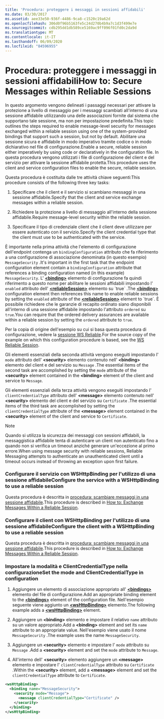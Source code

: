 ```yaml
---
title: 'Procedura: proteggere i messaggi in sessioni affidabili'
ms.date: 03/30/2017
ms.assetid: aee33e50-936f-4486-9ca8-c1520c19a62d
ms.openlocfilehash: 306d0f96b5163fe5c24d270b4b9a7c1d3f499e7e
ms.sourcegitcommit: cdb295dd1db589ce5169ac9ff096f01fd0c2da9d
ms.translationtype: MT
ms.contentlocale: it-IT
ms.lasthandoff: 06/09/2020
ms.locfileid: "84596955"
---
```

# <a name="how-to-secure-messages-within-reliable-sessions"></a><span data-ttu-id="1800d-102">Procedura: proteggere i messaggi in sessioni affidabili</span><span class="sxs-lookup"><span data-stu-id="1800d-102">How to: Secure Messages within Reliable Sessions</span></span>

<span data-ttu-id="1800d-103">In questo argomento vengono delineati i passaggi necessari per attivare la protezione a livello di messaggio per i messaggi scambiati all'interno di una sessione affidabile utilizzando una delle associazioni fornite dal sistema che supportano tale sessione, ma non per impostazione predefinita.</span><span class="sxs-lookup"><span data-stu-id="1800d-103">This topic outlines the steps required to enable message-level security for messages exchanged within a reliable session using one of the system-provided bindings that support such a session, but not by default.</span></span> <span data-ttu-id="1800d-104">Abilitare una sessione sicura e affidabile in modo imperativo tramite codice o in modo dichiarativo nel file di configurazione.</span><span class="sxs-lookup"><span data-stu-id="1800d-104">Enable a secure, reliable session either imperatively by using code or declaratively in the configuration file.</span></span> <span data-ttu-id="1800d-105">In questa procedura vengono utilizzati i file di configurazione del client e del servizio per attivare la sessione affidabile protetta.</span><span class="sxs-lookup"><span data-stu-id="1800d-105">This procedure uses the client and service configuration files to enable the secure, reliable session.</span></span>

<span data-ttu-id="1800d-106">Questa procedura è costituita dalle tre attività chiave seguenti:</span><span class="sxs-lookup"><span data-stu-id="1800d-106">This procedure consists of the following three key tasks:</span></span>

1. <span data-ttu-id="1800d-107">Specificare che il client e il servizio si scambiano messaggi in una sessione affidabile.</span><span class="sxs-lookup"><span data-stu-id="1800d-107">Specify that the client and service exchange messages within a reliable session.</span></span>

1. <span data-ttu-id="1800d-108">Richiedere la protezione a livello di messaggio all'interno della sessione affidabile.</span><span class="sxs-lookup"><span data-stu-id="1800d-108">Require message-level security within the reliable session.</span></span>

1. <span data-ttu-id="1800d-109">Specificare il tipo di credenziale client che il client deve utilizzare per essere autenticato con il servizio.</span><span class="sxs-lookup"><span data-stu-id="1800d-109">Specify the client credential type that the client must use to be authenticated with the service.</span></span>

<span data-ttu-id="1800d-110">È importante nella prima attività che l'elemento di configurazione dell'endpoint contenga un `bindingConfiguration` attributo che fa riferimento a una configurazione di associazione denominata (in questo esempio) `MessageSecurity` .</span><span class="sxs-lookup"><span data-stu-id="1800d-110">It's important in the first task that the endpoint configuration element contain a `bindingConfiguration` attribute that references a binding configuration named (in this example) `MessageSecurity`.</span></span> <span data-ttu-id="1800d-111">L' [**\<binding>**](../../configure-apps/file-schema/wcf/bindings.md) elemento di configurazione fa quindi riferimento a questo nome per abilitare le sessioni affidabili impostando l' `enabled` attributo dell' [**\<reliableSession>**](https://docs.microsoft.com/previous-versions/ms731375(v=vs.90)) elemento su `true` .</span><span class="sxs-lookup"><span data-stu-id="1800d-111">The [**\<binding>**](../../configure-apps/file-schema/wcf/bindings.md) configuration element then references this name to enable reliable sessions by setting the `enabled` attribute of the [**\<reliableSession>**](https://docs.microsoft.com/previous-versions/ms731375(v=vs.90)) element to `true`.</span></span> <span data-ttu-id="1800d-112">È possibile richiedere che le garanzie di recapito ordinato siano disponibili all'interno di una sessione affidabile impostando l'attributo `ordered` su `true`.</span><span class="sxs-lookup"><span data-stu-id="1800d-112">You can require that the ordered delivery assurances are available within a reliable session by setting the `ordered` attribute to `true`.</span></span>

<span data-ttu-id="1800d-113">Per la copia di origine dell'esempio su cui si basa questa procedura di configurazione, vedere la [sessione WS Reliable](../samples/ws-reliable-session.md).</span><span class="sxs-lookup"><span data-stu-id="1800d-113">For the source copy of the example on which this configuration procedure is based, see the [WS Reliable Session](../samples/ws-reliable-session.md).</span></span>

<span data-ttu-id="1800d-114">Gli elementi essenziali della seconda attività vengono eseguiti impostando l' `mode` attributo dell' **\<security>** elemento contenuto nell' **\<binding>** elemento del client e del servizio su `Message` .</span><span class="sxs-lookup"><span data-stu-id="1800d-114">The essential items of the second task are accomplished by setting the `mode` attribute of the **\<security>** element contained in the **\<binding>** element of the client and service to `Message`.</span></span>

<span data-ttu-id="1800d-115">Gli elementi essenziali della terza attività vengono eseguiti impostando l' `clientCredentialType` attributo dell' **\<message>** elemento contenuto nell' **\<security>** elemento del client e del servizio su `Certificate` .</span><span class="sxs-lookup"><span data-stu-id="1800d-115">The essential items of the third task are accomplished by setting the `clientCredentialType` attribute of the **\<message>** element contained in the **\<security>** element of the client and service to `Certificate`.</span></span>

> [!NOTE]
> <span data-ttu-id="1800d-116">Quando si utilizza la sicurezza dei messaggi con sessioni affidabili, la messaggistica affidabile tenta di autenticare un client non autenticato fino a quando non si verifica un timeout anziché generare un'eccezione al primo errore.</span><span class="sxs-lookup"><span data-stu-id="1800d-116">When using message security with reliable sessions, Reliable Messaging attempts to authenticate an unauthenticated client until a timeout occurs instead of throwing an exception upon first failure.</span></span>

### <a name="configure-the-service-with-a-wshttpbinding-to-use-a-reliable-session"></a><span data-ttu-id="1800d-117">Configurare il servizio con WSHttpBinding per l'utilizzo di una sessione affidabile</span><span class="sxs-lookup"><span data-stu-id="1800d-117">Configure the service with a WSHttpBinding to use a reliable session</span></span>

<span data-ttu-id="1800d-118">Questa procedura è descritta in [procedura: scambiare messaggi in una sessione affidabile](how-to-exchange-messages-within-a-reliable-session.md).</span><span class="sxs-lookup"><span data-stu-id="1800d-118">This procedure is described in [How to: Exchange Messages Within a Reliable Session](how-to-exchange-messages-within-a-reliable-session.md).</span></span>

### <a name="configure-the-client-with-a-wshttpbinding-to-use-a-reliable-session"></a><span data-ttu-id="1800d-119">Configurare il client con WSHttpBinding per l'utilizzo di una sessione affidabile</span><span class="sxs-lookup"><span data-stu-id="1800d-119">Configure the client with a WSHttpBinding to use a reliable session</span></span>

<span data-ttu-id="1800d-120">Questa procedura è descritta in [procedura: scambiare messaggi in una sessione affidabile](how-to-exchange-messages-within-a-reliable-session.md).</span><span class="sxs-lookup"><span data-stu-id="1800d-120">This procedure is described in [How to: Exchange Messages Within a Reliable Session](how-to-exchange-messages-within-a-reliable-session.md).</span></span>

### <a name="set-the-mode-and-clientcredentialtype-in-configuration"></a><span data-ttu-id="1800d-121">Impostare la modalità e ClientCredentialType nella configurazione</span><span class="sxs-lookup"><span data-stu-id="1800d-121">Set the mode and ClientCredentialType in configuration</span></span>

1. <span data-ttu-id="1800d-122">Aggiungere un elemento di associazione appropriato all' [**\<bindings>**](../../configure-apps/file-schema/wcf/bindings.md) elemento del file di configurazione.</span><span class="sxs-lookup"><span data-stu-id="1800d-122">Add an appropriate binding element to the [**\<bindings>**](../../configure-apps/file-schema/wcf/bindings.md) element of the configuration file.</span></span> <span data-ttu-id="1800d-123">Nell'esempio seguente viene aggiunto un [**\<wsHttpBinding>**](../../configure-apps/file-schema/wcf/wshttpbinding.md) elemento.</span><span class="sxs-lookup"><span data-stu-id="1800d-123">The following example adds a [**\<wsHttpBinding>**](../../configure-apps/file-schema/wcf/wshttpbinding.md) element.</span></span>

1. <span data-ttu-id="1800d-124">Aggiungere un **\<binding>** elemento e impostare il relativo `name` attributo su un valore appropriato.</span><span class="sxs-lookup"><span data-stu-id="1800d-124">Add a **\<binding>** element and set its `name` attribute to an appropriate value.</span></span> <span data-ttu-id="1800d-125">Nell'esempio viene usato il nome `MessageSecurity` .</span><span class="sxs-lookup"><span data-stu-id="1800d-125">The example uses the name `MessageSecurity`.</span></span>

1. <span data-ttu-id="1800d-126">Aggiungere un **\<security>** elemento e impostare l' `mode` attributo su `Message` .</span><span class="sxs-lookup"><span data-stu-id="1800d-126">Add a **\<security>** element and set the `mode` attribute to `Message`.</span></span>

1. <span data-ttu-id="1800d-127">All'interno dell' **\<security>** elemento aggiungere un **\<message>** elemento e impostare l' `clientCredentialType` attributo su `Certificate` .</span><span class="sxs-lookup"><span data-stu-id="1800d-127">Within the **\<security>** element, add a **\<message>** element and set the `clientCredentialType` attribute to `Certificate`.</span></span>

```xml
<wsHttpBinding>
  <binding name="MessageSecurity">
    <security mode="Message">
      <message clientCredentialType="Certificate" />
    </security>
  </binding>
</wsHttpBinding>
```
